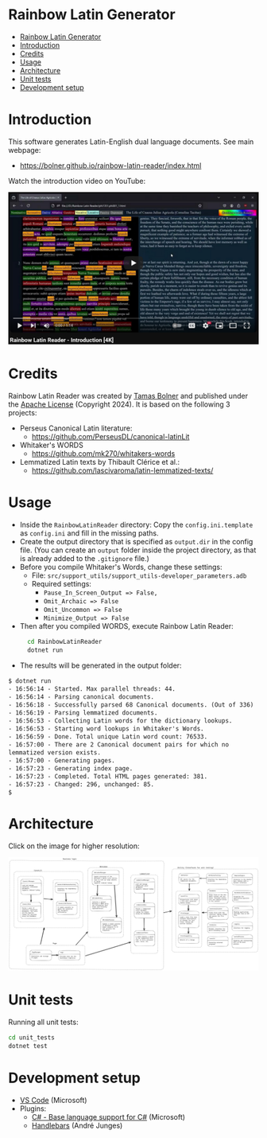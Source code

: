 Rainbow Latin Generator
=======================

- [Rainbow Latin Generator](#rainbow-latin-generator)
- [Introduction](#introduction)
- [Credits](#credits)
- [Usage](#usage)
- [Architecture](#architecture)
- [Unit tests](#unit-tests)
- [Development setup](#development-setup)

# Introduction

This software generates Latin-English dual language documents. See main webpage:
- https://bolner.github.io/rainbow-latin-reader/index.html

Watch the introduction video on YouTube:

[![Rainbow Latin Reader, Introduction](doc/youtube_intro.png)](https://www.youtube.com/watch?v=9ufyqLxwcEE)

# Credits

Rainbow Latin Reader was created by [Tamas Bolner](https://github.com/bolner)
and published under the [Apache License](http://www.apache.org/licenses/LICENSE-2.0)
(Copyright 2024). It is based on the following 3 projects:

- Perseus Canonical Latin literature:
  - https://github.com/PerseusDL/canonical-latinLit
- Whitaker's WORDS
  - https://github.com/mk270/whitakers-words
- Lemmatized Latin texts by Thibault Clérice et al.:
  - https://github.com/lascivaroma/latin-lemmatized-texts/

# Usage

- Inside the `RainbowLatinReader` directory: Copy the `config.ini.template` as `config.ini` and fill in the missing paths.
- Create the output directory that is specified as `output.dir` in the config file. (You can create an `output` folder inside the project directory, as that is already added to the `.gitignore` file.)
- Before you compile Whitaker's Words, change these settings:
  - File: `src/support_utils/support_utils-developer_parameters.adb`
  - Required settings:
    - `Pause_In_Screen_Output => False,`
    - `Omit_Archaic => False`
    - `Omit_Uncommon => False`
    - `Minimize_Output => False`
- Then after you compiled WORDS, execute Rainbow Latin Reader:
    ```bash
      cd RainbowLatinReader
      dotnet run
    ```
- The results will be generated in the output folder:

```
$ dotnet run
- 16:56:14 - Started. Max parallel threads: 44.
- 16:56:14 - Parsing canonical documents.
- 16:56:18 - Successfully parsed 68 Canonical documents. (Out of 336)
- 16:56:19 - Parsing lemmatized documents.
- 16:56:53 - Collecting Latin words for the dictionary lookups.
- 16:56:53 - Starting word lookups in Whitaker's Words.
- 16:56:59 - Done. Total unique Latin word count: 76533.
- 16:57:00 - There are 2 Canonical document pairs for which no lemmatized version exists.
- 16:57:00 - Generating pages.
- 16:57:23 - Generating index page.
- 16:57:23 - Completed. Total HTML pages generated: 381.
- 16:57:23 - Changed: 296, unchanged: 85.
$ 
```

# Architecture

Click on the image for higher resolution:

[<img src="doc/Subject-Object%20Diagram%20small.png">](doc/Subject-Object%20Diagram.png)

# Unit tests

Running all unit tests:
```bash
cd unit_tests
dotnet test
```

# Development setup

- [VS Code](https://code.visualstudio.com) (Microsoft)
- Plugins:
  - [C# - Base language support for C#](https://marketplace.visualstudio.com/items?itemName=ms-dotnettools.csharp) (Microsoft)
  - [Handlebars](https://marketplace.visualstudio.com/items?itemName=andrejunges.Handlebars) (André Junges)
